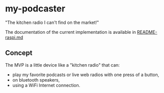 # my-podcaster
"The kitchen radio I can't find on the market!"

The documentation of the current implementation is available in [README-raspi.md](/README-raspi.md)

## Concept
The MVP is a little device like a "kitchen radio" that can:
- play my favorite podcasts or live web radios with one press of a button, 
- on bluetooth speakers,
- using a WiFi Internet connection.

